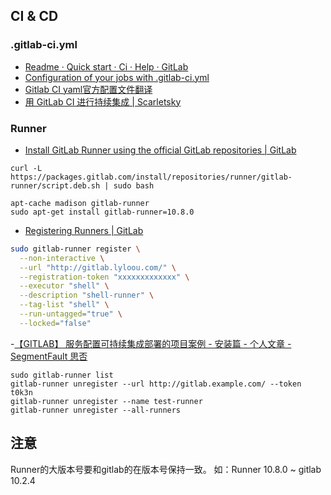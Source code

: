 
## CI & CD

### .gitlab-ci.yml
- [Readme · Quick start · Ci · Help · GitLab](http://gitlab.renrenyoupin.com/help/ci/quick_start/README)
- [Configuration of your jobs with .gitlab-ci.yml](http://gitlab.renrenyoupin.com/help/ci/yaml/README.md)
- [Gitlab CI yaml官方配置文件翻译](https://segmentfault.com/a/1190000010442764)
- [用 GitLab CI 进行持续集成 | Scarletsky](https://scarletsky.github.io/2016/07/29/use-gitlab-ci-for-continuous-integration/)

### Runner
- [Install GitLab Runner using the official GitLab repositories | GitLab](https://docs.gitlab.com/runner/install/linux-repository.html)
```
curl -L https://packages.gitlab.com/install/repositories/runner/gitlab-runner/script.deb.sh | sudo bash

apt-cache madison gitlab-runner
sudo apt-get install gitlab-runner=10.8.0
```

- [Registering Runners | GitLab](https://docs.gitlab.com/runner/register/index.html)
```sh
sudo gitlab-runner register \
  --non-interactive \
  --url "http://gitlab.lyloou.com/" \
  --registration-token "xxxxxxxxxxxxx" \
  --executor "shell" \
  --description "shell-runner" \
  --tag-list "shell" \
  --run-untagged="true" \
  --locked="false" 
```

-[【GITLAB】 服务配置可持续集成部署的项目案例 - 安装篇 - 个人文章 - SegmentFault 思否](https://segmentfault.com/a/1190000013362589)
```
sudo gitlab-runner list
gitlab-runner unregister --url http://gitlab.example.com/ --token t0k3n
gitlab-runner unregister --name test-runner
gitlab-runner unregister --all-runners
```

## 注意
Runner的大版本号要和gitlab的在版本号保持一致。
如：Runner 10.8.0 ~ gitlab 10.2.4
